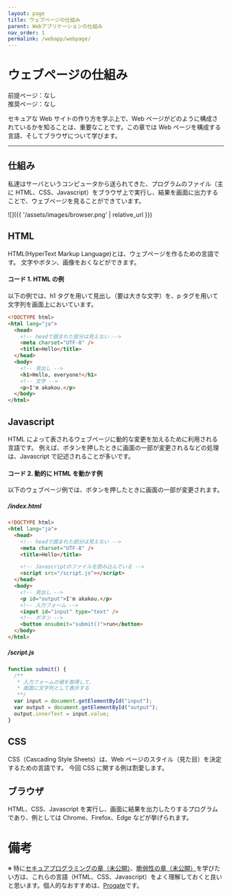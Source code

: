 ```yaml
---
layout: page
title: ウェブページの仕組み
parent: Webアプリケーションの仕組み
nav_order: 1
permalink: /webapp/webpage/
---
```


# ウェブページの仕組み

前提ページ：なし  
推奨ページ：なし

セキュアな Web サイトの作り方を学ぶ上で、Web ページがどのように構成されているかを知ることは、重要なことです。この章では Web ページを構成する言語、そしてブラウザについて学びます。

---

## 仕組み

私達はサーバというコンピュータから送られてきた、プログラムのファイル（主に HTML、CSS、Javascript）をブラウザ上で実行し、結果を画面に出力することで、ウェブページを見ることができています。

![]({{ '/assets/images/browser.png' | relative_url }})

## HTML

HTML(HyperText Markup Language)とは、ウェブページを作るための言語です。
文字やボタン、画像をおくなどができます。

#### コード 1. HTML の例

以下の例では、h1 タグを用いて見出し（要は大きな文字）を、p タグを用いて文字列を画面上においています。

```html
<!DOCTYPE html>
<html lang="ja">
  <head>
    <!-- headで囲まれた部分は見えない -->
    <meta charset="UTF-8" />
    <title>Hello</title>
  </head>
  <body>
    <!-- 見出し -->
    <h1>Hello, everyone!</h1>
    <!-- 文字 -->
    <p>I'm akakou.</p>
  </body>
</html>
```

## Javascript

HTML によって表されるウェブページに動的な変更を加えるために利用される言語です。
例えば、ボタンを押したときに画面の一部が変更されるなどの処理は、Javascript で記述されることが多いです。

#### コード 2. 動的に HTML を動かす例

以下のウェブページ例では、ボタンを押したときに画面の一部が変更されます。

##### /index.html

```html
<!DOCTYPE html>
<html lang="ja">
  <head>
    <!-- headで囲まれた部分は見えない -->
    <meta charset="UTF-8" />
    <title>Hello</title>

    <!-- Javascriptのファイルを読み込んでいる -->
    <script src="/script.js"></script>
  </head>
  <body>
    <!-- 見出し -->
    <p id="output">I'm akakou.</p>
    <!-- 入力フォーム -->
    <input id="input" type="text" />
    <!-- ボタン -->
    <button onsubmit="submit()">run</button>
  </body>
</html>
```

##### /script.js

```js
function submit() {
  /**
   * 入力フォームの値を取得して、
   * 画面に文字列として表示する
   **/
  var input = document.getElementById("input");
  var output = document.getElementById("output");
  output.innerText = input.value;
}
```

## CSS

CSS（Cascading Style Sheets）は、Web ページのスタイル（見た目）を決定するための言語です。
今回 CSS に関する例は割愛します。

## ブラウザ

HTML、CSS、Javascript を実行し、画面に結果を出力したりするプログラムであり、例としては Chrome、Firefox、Edge などが挙げられます。

# 備考

※ 特に[セキュアプログラミングの章（未公開）]()、[脆弱性の章（未公開）]()を学びたい方は、これらの言語（HTML、CSS、Javascript）をよく理解しておくと良いと思います。個人的なおすすめは、[Progate](https://prog-8.com/languages/html)です。
